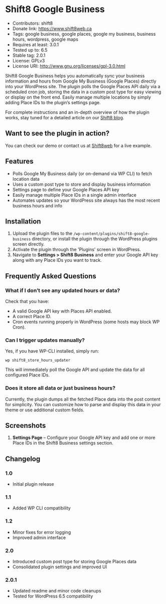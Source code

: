 # Shift8 Google Business
* Contributors: shift8  
* Donate link: https://www.shift8web.ca  
* Tags: google business, google places, google my business, business hours, wordpress, google maps  
* Requires at least: 3.0.1  
* Tested up to: 6.5  
* Stable tag: 2.0.1  
* License: GPLv3  
* License URI: http://www.gnu.org/licenses/gpl-3.0.html  

Shift8 Google Business helps you automatically sync your business information and hours from Google My Business (Google Places) directly into your WordPress site. The plugin polls the Google Places API daily via a scheduled cron job, storing the data in a custom post type for easy viewing or display on the front end. Easily manage multiple locations by simply adding Place IDs to the plugin’s settings page.

For complete instructions and an in-depth overview of how the plugin works, stay tuned for a detailed article on our [Shift8 blog](https://shift8web.ca).

## Want to see the plugin in action?

You can check our demo or contact us at [Shift8web](https://shift8web.ca) for a live example.

## Features

- Polls Google My Business daily (or on-demand via WP CLI) to fetch location data
- Uses a custom post type to store and display business information
- Settings page to define your Google Places API key
- Easily manage multiple Place IDs in a single admin interface
- Automates updates so your WordPress site always has the most recent business hours and info

## Installation 

1. Upload the plugin files to the `/wp-content/plugins/shift8-google-business` directory, or install the plugin through the WordPress plugins screen directly.  
2. Activate the plugin through the 'Plugins' screen in WordPress.  
3. Navigate to **Settings > Shift8 Business** and enter your Google API key along with any Place IDs you want to track.  

## Frequently Asked Questions 

### What if I don’t see any updated hours or data?

Check that you have:
- A valid Google API key with Places API enabled.  
- A correct Place ID.  
- Cron events running properly in WordPress (some hosts may block WP Cron).  

### Can I trigger updates manually?

Yes, if you have WP-CLI installed, simply run:

```
wp shift8_store_hours_updater
```

This will immediately poll the Google API and update the data for all configured Place IDs.

### Does it store all data or just business hours?

Currently, the plugin dumps all the fetched Place data into the post content for simplicity. You can customize how to parse and display this data in your theme or use additional custom fields.

## Screenshots 

1. **Settings Page** – Configure your Google API key and add one or more Place IDs in the Shift8 Business settings section.

## Changelog 

### 1.0
* Initial plugin release

### 1.1
* Added WP CLI compatibility

### 1.2
* Minor fixes for error logging
* Improved admin interface

### 2.0
* Introduced custom post type for storing Google Places data
* Consolidated plugin settings and improved UI

### 2.0.1
* Updated readme and minor code cleanups  
* Tested for WordPress 6.5 compatibility  